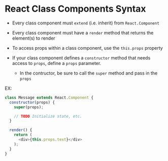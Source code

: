 # React Class Components Syntax

* Every class component must `extend` (i.e. inherit) from `React.Component`

* Every class component must have a `render` method that returns the element(s) to render

* To access props within a class component, use the `this.props` property

* If your class component defines a `constructor` method that needs access to `props`, define a `props` parameter.
    - In the contructor, be sure to call the `super` method and pass in the `props`

EX:
```javascript
class Message extends React.Component {
  constructor(props) {
    super(props);

    // TODO Initialize state, etc.
  }

  render() {
    return (
      <div>{this.props.text}</div>
    );
  }
}
```
